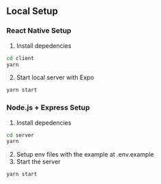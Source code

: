 ## Local Setup
### React Native Setup

1. Install depedencies
```bash
cd client
yarn
```

2. Start local server with Expo
```bash
yarn start
```

### Node.js + Express Setup

1. Install depedencies
```bash
cd server
yarn
```

2. Setup env files with the example at .env.example
3. Start the server
```bash
yarn start
```
